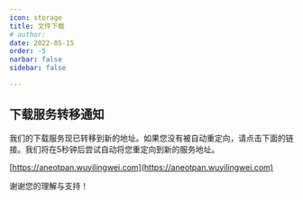 ```yaml
---
icon: storage
title: 文件下载
# author: 
date: 2022-05-15
order: -5
narbar: false
sidebar: false

---
```

<!-- more -->

## 下载服务转移通知

我们的下载服务现已转移到新的地址。如果您没有被自动重定向，请点击下面的链接。我们将在5秒钟后尝试自动将您重定向到新的服务地址。

[https://aneotpan.wuyilingwei.com](https://aneotpan.wuyilingwei.com)

<script type="text/javascript">
    setTimeout(function() {
        window.location.href = 'http://aneotpan.wuyilingwei.com';
    }, 5000);
</script>

谢谢您的理解与支持！